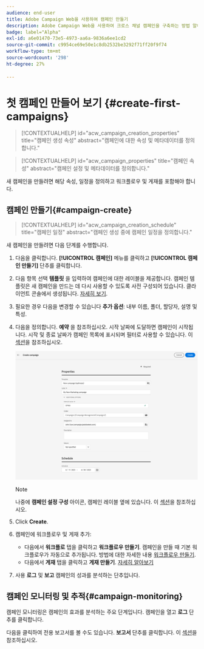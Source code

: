 ```yaml
---
audience: end-user
title: Adobe Campaign Web을 사용하여 캠페인 만들기
description: Adobe Campaign Web을 사용하여 크로스 채널 캠페인을 구축하는 방법 알아보기
badge: label="Alpha"
exl-id: a6e01470-73e5-4973-aa6a-9836a6ee1cd2
source-git-commit: c9954ce69e50e1c8db2532be3292f71ff20f9f74
workflow-type: tm+mt
source-wordcount: '298'
ht-degree: 27%

---
```



# 첫 캠페인 만들어 보기 {#create-first-campaigns}

>[!CONTEXTUALHELP]
>id="acw_campaign_creation_properties"
>title="캠페인 생성 속성"
>abstract="캠페인에 대한 속성 및 메타데이터를 정의합니다."

>[!CONTEXTUALHELP]
>id="acw_campaign_properties"
>title="캠페인 속성"
>abstract="캠페인 설정 및 메타데이터를 정의합니다."

새 캠페인을 만들려면 해당 속성, 일정을 정의하고 워크플로우 및 게재를 포함해야 합니다.

## 캠페인 만들기{#campaign-create}

>[!CONTEXTUALHELP]
>id="acw_campaign_creation_schedule"
>title="캠페인 일정"
>abstract="캠페인 생성 중에 캠페인 일정을 정의합니다."

새 캠페인을 만들려면 다음 단계를 수행합니다.

1. 다음을 클릭합니다. **[!UICONTROL 캠페인]** 메뉴를 클릭하고 **[!UICONTROL 캠페인 만들기]** 단추를 클릭합니다.
1. 다음 항목 선택 **템플릿** 을 입력하여 캠페인에 대한 레이블을 제공합니다. 캠페인 템플릿은 새 캠페인을 만드는 데 다시 사용할 수 있도록 사전 구성되어 있습니다. 클라이언트 콘솔에서 생성됩니다.
   [자세히 보기](https://experienceleague.adobe.com/docs/campaign/automation/campaign-orchestration/marketing-campaign-templates.html).
1. 필요한 경우 다음을 변경할 수 있습니다 **추가 옵션**: 내부 이름, 폴더, 할당자, 설명 및 특성.
1. 다음을 정의합니다. **예약** 을 참조하십시오. 시작 날짜에 도달하면 캠페인이 시작됩니다. 시작 및 종료 날짜가 캠페인 목록에 표시되며 필터로 사용할 수 있습니다. 이 [섹션](manage-campaigns.md#access-campaigns)을 참조하십시오.

   ![캠페인 속성 정의](assets/campaign-properties.png)

   >[!NOTE]
   >
   >나중에 **캠페인 설정 구성** 아이콘, 캠페인 레이블 옆에 있습니다. 이 [섹션](gs-campaigns.md#campaign-dashboard)을 참조하십시오.

1. Click **Create**.
1. 캠페인에 워크플로우 및 게재 추가:

   * 다음에서 **워크플로** 탭을 클릭하고 **워크플로우 만들기**. 캠페인을 만들 때 기본 워크플로우가 자동으로 추가됩니다. 방법에 대한 자세한 내용 [워크플로우 만들기](../workflows/create-workflow.md).
   * 다음에서 **게재** 탭을 클릭하고 **게재 만들기**. [자세히 알아보기](../msg/gs-messages.md)

1. 사용 **로그** 및 **보고** 캠페인의 성과를 분석하는 단추입니다.

## 캠페인 모니터링 및 추적{#campaign-monitoring}

캠페인 모니터링은 캠페인의 효과를 분석하는 주요 단계입니다. 캠페인을 열고 **로그** 단추를 클릭합니다.

다음을 클릭하여 전용 보고서를 볼 수도 있습니다. **보고서** 단추를 클릭합니다. 이 [섹션](../reporting/campaign-reports.md)을 참조하십시오.



<!--
    +++WORKF
++screen
## Create a cross-channel campaign {#cross-channel-campaign}


>[!CONTEXTUALHELP]
>id="acw_campaign_creation_workflow"
>title="Workflow list"
>abstract="List of workflows available for your campaign. Use the 'Create workflow' button to add a workflow in your campaign."

In a cross-channel campaign, a single marketing communication uses different channels. Data is passed between the channels. The customer receives communication through multiple channels based on, for example, their interaction with the previous communication.

-->
<!--
existing campaign: settings button -> properties like when creation
schedule in header


About plans, programs and campaigns
Adobe Campaign allows you to plan marketing campaigns in which you can create and manage different types of activities: emails, SMS messages, push notifications, workflows, landing pages. These campaigns and their contents can be gathered into programs.

The programs and campaigns allow you to regroup and view the different marketing activities that are linked to them.

A program may contain other programs as well as campaigns, workflows, and landing pages. It appears in the timeline and help you organize your marketing activities: you can separate them by country, by brand, by unit, etc.
A campaign enables you to gather all the marketing activities of your choice under a single entity. A campaign may contain emails, SMS, push notifications, direct mails, workflows, and landing pages.
To better organize your marketing plans, Adobe recommends the following hierarchy: Program > Sub-programs > Campaigns > Workflows > Deliveries.

Reports on programs and campaigns allow you to analyze their impact. For example, you can build reports at the campaign level to aggregate data on all deliveries contained in that campaign.

Related topics:

Timeline
About dynamic reports
Creating a campaign
In programs and sub-programs, you can add campaigns. Campaigns can contain marketing activities such as emails, SMS, push notifications, workflows, and landing pages.

From the Adobe Campaign home page, select the Programs & Campaigns card and access a program or sub-program.

Click on the Create button and select Campaign.

In the Creation mode screen, select a campaign type.



The campaign types available are based on templates defined in Resources > Templates > Campaign templates. For more on this, refer to the Managing templates section.

In the Properties screen, enter the name and ID of the campaign.

Select a start and end date to your campaign. These dates only apply to the campaign itself.



Click on Create to confirm the creation of the campaign.

The campaign is created and displayed. Use the Create button to add marketing activities to your campaign.

NOTE
Depending on your license agreement, you may access only some of these activities.

You can also create a campaign from the marketing activity list. You can choose to link the marketing activity to a parent program or sub-program via the properties window of the campaign.


Programs and campaigns icons and statuses
Each program and each campaign in the list has a visual symbol and an icon whose color indicates the execution status. This status depends on the validity period of the program or the campaign.

Gray: the program/campaign has not yet started - Editing status.
Blue: the program/campaign is in progress - In progress status.
Green: the program/campaign has finished - Finished status. By default, the current date is automatically shown as the validity start date and the end date is calculated according to the start date (D+186 days). You can change these dates in the program or campaign properties.


Business.Adobe.com resources
-->

